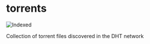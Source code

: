 torrents 
========
![Indexed](https://img.shields.io/badge/indexed-166103-blue)

Collection of torrent files discovered in the DHT network

